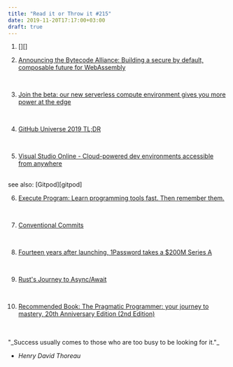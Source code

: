 ```yaml
---
title: "Read it or Throw it #215"
date: 2019-11-20T17:17:00+03:00
draft: true
---
```


1. [][]

2. [Announcing the Bytecode Alliance: Building a secure by default, composable future for WebAssembly][bytecode-alliance]
<br/>

3. [Join the beta: our new serverless compute environment gives you more power at the edge][fastly-serverless-edge]
<br/>

4. [GitHub Universe 2019 TL;DR][github-universe-2019]
<br/>

5. [Visual Studio Online - Cloud-powered dev environments accessible from anywhere][vscode-online]
<br/>
see also: [Gitpod][gitpod]

6. [Execute Program: Learn programming tools fast. Then remember them.][executeprogram]
<br/>

7. [Conventional Commits][conventionalcommits]
<br/>

8. [Fourteen years after launching, 1Password takes a $200M Series A][1password-series-a]
<br/>

9. [Rust's Journey to Async/Await][rust-async-await-talk]
<br/>

10. [Recommended Book: The Pragmatic Programmer: your journey to mastery, 20th Anniversary Edition (2nd Edition)][pragmatic-programmer]
<br/>

<br/>
"_Success usually comes to those who are too busy to be looking for it."_

- _Henry David Thoreau_

[rust-async-await-talk]: https://www.youtube.com/watch?v=lJ3NC-R3gSI
[1password-series-a]: https://techcrunch.com/2019/11/14/fourteen-years-after-launching-1password-takes-first-funding-a-200m-series-a/
[github-universe-2019]: https://changelog.com/posts/github-universe-2019-tldr
[bytecode-alliance]: https://bytecodealliance.org/articles/announcing-the-bytecode-alliance
[vscode-online]: https://visualstudio.microsoft.com/services/visual-studio-online/
[gitpod]: https://www.gitpod.io/
[fastly-serverless-edge]: https://www.fastly.com/blog/join-the-beta-new-serverless-compute-environment-at-the-edge
[executeprogram]: https://www.executeprogram.com/
[conventionalcommits]: https://www.conventionalcommits.org/
[pragmatic-programmer]: https://www.amazon.com/Pragmatic-Programmer-journey-mastery-Anniversary/dp/0135957052/
